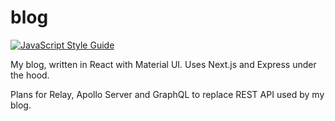 # blog

[![JavaScript Style Guide](https://cdn.rawgit.com/standard/standard/master/badge.svg)](https://github.com/standard/standard)

My blog, written in React with Material UI. Uses Next.js and Express under the hood.

Plans for Relay, Apollo Server and GraphQL to replace REST API used by my blog.
